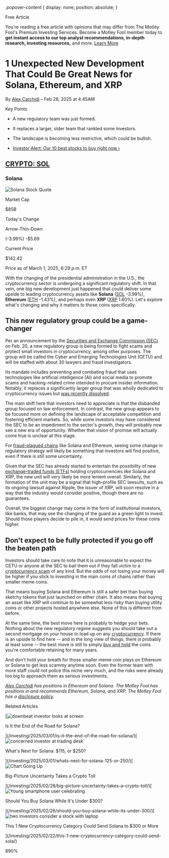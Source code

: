 .popover-content { display: none; position: absolute; }

Free Article[](#)

You're reading a free article with opinions that may differ from The Motley Fool's Premium Investing Services. Become a Motley Fool member today to **get instant access to our top analyst recommendations, in-depth research, investing resources,** and more. [Learn More](https://www.fool.com/mms/mark/op-free-tbox-art)

1 Unexpected New Development That Could Be Great News for Solana, Ethereum, and XRP
===================================================================================

By [Alex Carchidi](/author/20287/) – Feb 28, 2025 at 4:45AM

Key Points

*   A new regulatory team was just formed.
    
*   It replaces a larger, older team that rankled some investors.
    
*   The landscape is becoming less restrictive, which could be bullish.
    
*   [Investor Alert: Our 10 best stocks to buy right now ›](https://www.fool.com/mms/mark/e-sa-nonbbn-kp?aid=10969&source=isaedikp0000035)
    

[CRYPTO: SOL](/quote/crypto/sol/)
---------------------------------

### Solana

![Solana Stock Quote](https://g.foolcdn.com/art/companylogos/mark/SOL.png)

Market Cap

$85B

Today's Change

Arrow-Thin-Down

(-3.99%) -$5.69

Current Price

$142.42

Price as of March 1, 2025, 6:29 p.m. ET

With the changing of the presidential administration in the U.S., the cryptocurrency sector is undergoing a significant regulatory shift. In that vein, one big new development just happened that could deliver some upside to leading cryptocurrency assets like **Solana** ([SOL](/quote/crypto/sol/) -3.99%), **Ethereum** ([ETH](/quote/crypto/eth/) -1.43%), and perhaps even **XRP** ([XRP](/quote/crypto/xrp/) 1.60%). Let's explore what's changing and why it matters to those coins specifically.

This new regulatory group could be a game-changer
-------------------------------------------------

Per an announcement by the [Securities and Exchange Commission (SEC)](https://www.fool.com/terms/s/sec/) on Feb. 20, a new regulatory group is being formed to fight scams and protect small investors in cryptocurrency, among other purposes. The group will be called the Cyber and Emerging Technologies Unit (CETU) and will be staffed with about 30 lawyers and fraud investigators.

Its mandate includes preventing and combating fraud that uses technologies like artificial intelligence (AI) and social media to promote scams and hacking-related crime intended to procure insider information. Notably, it replaces a significantly larger group that was wholly dedicated to cryptocurrency issues but [was recently dissolved](https://www.fool.com/investing/2025/02/15/is-this-1-new-move-by-the-sec-a-new-tailwind-for-c/).

The main shift here that investors need to appreciate is that the disbanded group focused on law enforcement. In contrast, the new group appears to be focused more on defining the landscape of acceptable competition and fostering efficient markets. So, while some investors may have considered the SEC to be an impediment to the sector's growth, they will probably now see a new era of opportunity. Whether that vision of promise will actually come true is unclear at this stage.

For [fraud-plagued chains](https://www.fool.com/investing/2025/02/10/want-to-light-your-solana-investment-on-fire-and-l/) like Solana and Ethereum, seeing some change in regulatory strategy will likely be something that investors will find positive, even if there is still some uncertainty.

Given that the SEC has already started to entertain the possibility of new [exchange-traded funds (ETFs)](https://www.fool.com/terms/e/etfs/) holding cryptocurrencies like Solana and XRP, the new unit will very likely be more lenient overall. Similarly, the formation of the unit may be a signal that high-profile SEC lawsuits, such as its ongoing lawsuit against Ripple, the issuer of XRP, will soon resolve in a way that the industry would consider positive, though there are no guarantees.

Overall, the biggest change may come in the form of institutional investors, like banks, that may see the changing of the guard as a green light to invest. Should those players decide to pile in, it would send prices for these coins higher.

Don't expect to be fully protected if you go off the beaten path
----------------------------------------------------------------

Investors should take care to note that it is unreasonable to expect the CETU or anyone at the SEC to bail them out if they fall victim to a [cryptocurrency scam](https://www.fool.com/investing/stock-market/market-sectors/financials/cryptocurrency-stocks/how-to-spot-crypto-scam/) of any kind. But the odds of not losing your money will be higher if you stick to investing in the main coins of chains rather than smaller meme coins.

That means buying Solana and Ethereum is still a safer bet than buying sketchy tokens that just launched on either chain. It also means that buying an asset like XRP will continue to be somewhat less risky than buying utility coins or other projects hosted anywhere else. None of this is different from before.

At the same time, the best move here is probably to hedge your bets. Nothing about the new regulatory regime suggests you should take out a second mortgage on your house to load up on any [cryptocurrency](https://www.fool.com/investing/stock-market/market-sectors/financials/cryptocurrency-stocks/). If there is an upside to find here -- and in the long view of things, there is probably at least some -- the best move is still to simply [buy and hold](https://www.fool.com/investing/2025/02/07/want-to-make-10000-with-xrp-or-solana-do-these-3-t/) the coins you're comfortable retaining for many years.

And don't hold your breath for those smaller meme coin plays on Ethereum or Solana to get less scammy anytime soon. Even the former team with more staff could not police this niche very much, and the risks were already too big to approach them as serious investments.

_[Alex Carchidi](https://www.fool.com/author/20287/) has positions in Ethereum and Solana. The Motley Fool has positions in and recommends Ethereum, Solana, and XRP. The Motley Fool has a [disclosure policy](https://www.fool.com/legal/fool-disclosure-policy/)._

Related Articles

[![downbeat investor looks at screen](https://g.foolcdn.com/image/?url=https%3A%2F%2Fg.foolcdn.com%2Feditorial%2Fimages%2F808772%2Fdownbeat-investor-looks-at-screen.jpg&op=resize&w=92&h=52)

Is It the End of the Road for Solana?

](/investing/2025/03/01/is-it-the-end-of-the-road-for-solana/)[![concerned investor at trading desk](https://g.foolcdn.com/image/?url=https%3A%2F%2Fg.foolcdn.com%2Feditorial%2Fimages%2F808918%2Fconcerned-investor-at-trading-desk.jpg&op=resize&w=92&h=52)

What's Next for Solana: $115, or $250?

](/investing/2025/03/01/whats-next-for-solana-125-or-250/)[![Chart Going Up](https://g.foolcdn.com/image/?url=https%3A%2F%2Fg.foolcdn.com%2Feditorial%2Fimages%2F809528%2Fchart-going-up.jpg&op=resize&w=92&h=52)

Big-Picture Uncertainty Takes a Crypto Toll

](/investing/2025/02/28/big-picture-uncertainty-takes-a-crypto-toll/)[![Young smartphone user celebrating](https://g.foolcdn.com/image/?url=https%3A%2F%2Fg.foolcdn.com%2Feditorial%2Fimages%2F808371%2Fyoung-smartphone-user-celebrating.jpg&op=resize&w=92&h=52)

Should You Buy Solana While It's Under $300?

](/investing/2025/02/26/should-you-buy-solana-while-its-under-300/)[![two investors consider a stock with laptop](https://g.foolcdn.com/image/?url=https%3A%2F%2Fg.foolcdn.com%2Feditorial%2Fimages%2F808099%2Ftwo-investors-consider-a-stock-with-laptop.jpg&op=resize&w=92&h=52)

This 1 New Cryptocurrency Category Could Send Solana to $300 or More

](/investing/2025/02/22/this-1-new-cryptocurrency-category-could-send-sola/)

890%